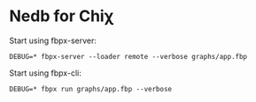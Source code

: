 Nedb for Chiχ
====

Start using fbpx-server:
```
DEBUG=* fbpx-server --loader remote --verbose graphs/app.fbp
```

Start using fbpx-cli:
```
DEBUG=* fbpx run graphs/app.fbp --verbose
```